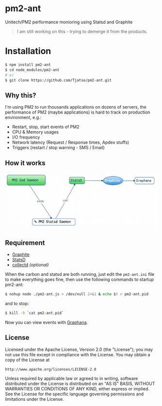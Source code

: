 # pm2-ant
Unitech/PM2 performance monioring using Statsd and Graphite

> I am still working on this - trying to demerge it from the products.

# Installation
```bash
$ npm install pm2-ant
$ cd node_modules/pm2-ant
# or
$ git clone https://github.com/Tjatse/pm2-ant.git
```

## Why this?
I'm using PM2 to run thousands applications on dozens of servers, the performance of PM2 (maybe applications) is hard to track on production environment, e.g.:
- Restart, stop, start events of PM2
- CPU & Memory usages
- I/O frequency
- Network latency (Request / Response times, Apdex stuffs)
- Triggers (restart / stop warning - SMS / Email)

## How it works

![flows](screenshots/flows.jpg)

## Requirement
- [Graphite](docs/graphite.md)
- [StatsD](docs/statsd.md)
- [collectd](docs/collectd.md) *(optional)*

When the carbon and statsd are both running, just edit the `pm2-ant.ini` file to make everything goes fine, then use the following commands to startup pm2-ant:
```bash
$ nohup node ./pm2-ant.js > /dev/null 2>&1 & echo $! > pm2-ant.pid
```
and to stop:
```bash
$ kill -9 `cat pm2-ant.pid`
```

Now you can view events with [Graphana](grafana.org).



## License
Licensed under the Apache License, Version 2.0 (the "License");
you may not use this file except in compliance with the License.
You may obtain a copy of the License at

    http://www.apache.org/licenses/LICENSE-2.0

Unless required by applicable law or agreed to in writing, software
distributed under the License is distributed on an "AS IS" BASIS,
WITHOUT WARRANTIES OR CONDITIONS OF ANY KIND, either express or implied.
See the License for the specific language governing permissions and
limitations under the License.
